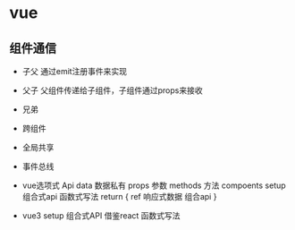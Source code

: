 # vue

## 组件通信

- 子父
    通过emit注册事件来实现
- 父子
    父组件传递给子组件，子组件通过props来接收
- 兄弟
- 跨组件
- 全局共享
- 事件总线

- vue选项式 Api
    data 数据私有
    props 参数
    methods 方法
    compoents
    setup 组合式api 函数式写法
    return {
        ref 响应式数据 组合api
    }

- vue3 setup 组合式API 借鉴react 函数式写法


